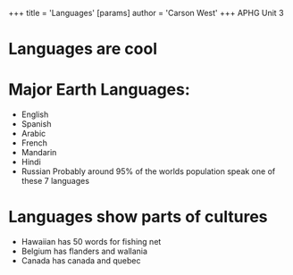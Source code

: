 +++
 title = 'Languages'
[params]
	author = 'Carson West'
+++
APHG Unit 3

# Languages are cool
# Major Earth Languages:
- English
- Spanish
- Arabic
- French
- Mandarin
- Hindi
- Russian
Probably around 95% of the worlds population speak one of these 7 languages

# Languages show parts of cultures
- Hawaiian has 50 words for fishing net
- Belgium has flanders and wallania
- Canada has canada and quebec
